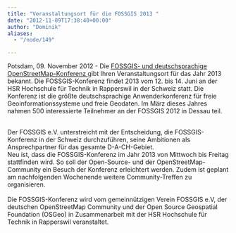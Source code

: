 ```yaml
---
title: "Veranstaltungsort für die FOSSGIS 2013 "
date: "2012-11-09T17:38:40+00:00"
author: "Dominik"
aliases:
  - "/node/149"

---
```


<p>Potsdam, 09. November 2012 - Die <a href="http://www.fossgis.de/konferenz/2013/" target="_blank">FOSSGIS- und deutschsprachige OpenStreetMap-Konferenz </a>gibt Ihren Veranstaltungsort für das Jahr 2013 bekannt. Die FOSSGIS-Konferenz findet 2013 vom 12. bis 14. Juni an der HSR Hochschule für Technik in Rapperswil in der Schweiz statt. Die Konferenz ist die größte deutschsprachige Anwenderkonferenz für freie Geoinformationssysteme und freie Geodaten. Im März dieses Jahres nahmen 500 interessierte Teilnehmer an der FOSSGIS 2012 in Dessau teil.</p>
<div>
	&nbsp;</div>
<div id="cke_pastebin">
	Der FOSSGIS e.V. unterstreicht mit der Entscheidung, die FOSSGIS-Konferenz in der Schweiz durchzuführen, seine Ambitionen als Ansprechpartner für das gesamte D-A-CH-Gebiet.</div>
<div id="cke_pastebin">
	Neu ist, dass die FOSSGIS-Konferenz im Jahr 2013 von Mittwoch bis Freitag stattfinden wird. So soll der Open-Source- und der OpenStreetMap-Community ein Besuch der Konferenz erleichtert werden. Zudem ist geplant am nachfolgenden Wochenende weitere Community-Treffen zu organisieren.</div>
<div>
	&nbsp;</div>
<div id="cke_pastebin">
	Die FOSSGIS-Konferenz wird vom gemeinnützigen Verein FOSSGIS e.V, der deutschen OpenStreetMap Community und der Open Source Geospatial Foundation (OSGeo) in Zusammenarbeit mit der HSR Hochschule für Technik in Rapperswil veranstaltet.</div>
